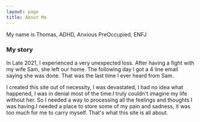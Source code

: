 ```yaml
---
layout: page
title: About Me
---
```

My name is Thomas, ADHD, Anxious PreOccupied, ENFJ   

### My story
In Late 2021, I experienced a very unexpected loss. After having a fight with my wife Sam, she left our home. The following day I got a 4 line email saying she was done. That was the last time I ever heard from Sam.
   
I created this site out of necessity, I was devastated, I had no idea what happened, I was in denial most of the time.I truly couldn't imagine my life without her. So I needed a way to processing all the feelings and thoughts I was having.I needed a place to store some of my pain and sadness, it was too much for me to carry myself.
That's what this site is all about.